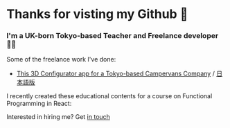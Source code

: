 # Thanks for visting my Github 🙌

### I'm a <strong>UK</strong>-born <strong>Tokyo</strong>-based Teacher and Freelance developer 👨‍🔬
<p>
Some of the freelance work I've done:
</p>

- [This 3D Configurator app for a Tokyo-based Campervans Company](https://www.dreamdrive.life/kuma-configurator/) / [日本語版](https://www.dreamdrive.life/jp/kuma-configurator/)

I recently created these educational contents for a course on Functional Programming in React:




Interested in hiring me? 
Get <a href="mailto:devereuxjj@gmail.com">in touch</a>
